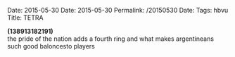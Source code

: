 Date: 2015-05-30
Date: 2015-05-30
Permalink: /20150530
Date: 
Tags: hbvu
Title: TETRA
  
**(138913182191)**  
the pride of the nation adds a fourth ring and what makes argentineans such good baloncesto players
